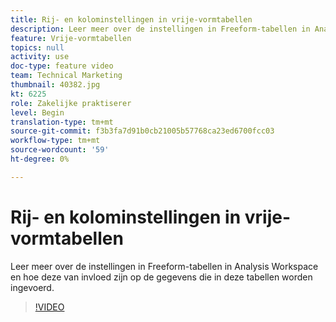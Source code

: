 ```yaml
---
title: Rij- en kolominstellingen in vrije-vormtabellen
description: Leer meer over de instellingen in Freeform-tabellen in Analysis Workspace en hoe deze van invloed zijn op de gegevens die in deze tabellen worden ingevoerd.
feature: Vrije-vormtabellen
topics: null
activity: use
doc-type: feature video
team: Technical Marketing
thumbnail: 40382.jpg
kt: 6225
role: Zakelijke praktiserer
level: Begin
translation-type: tm+mt
source-git-commit: f3b3fa7d91b0cb21005b57768ca23ed6700fcc03
workflow-type: tm+mt
source-wordcount: '59'
ht-degree: 0%

---
```



# Rij- en kolominstellingen in vrije-vormtabellen

Leer meer over de instellingen in Freeform-tabellen in Analysis Workspace en hoe deze van invloed zijn op de gegevens die in deze tabellen worden ingevoerd.

>[!VIDEO](https://video.tv.adobe.com/v/40382/?quality=12&learn=on)
